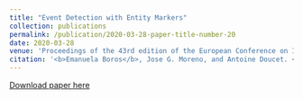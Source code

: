 ```yaml
---
title: "Event Detection with Entity Markers"
collection: publications
permalink: /publication/2020-03-28-paper-title-number-20
date: 2020-03-28
venue: 'Proceedings of the 43rd edition of the European Conference on Information Retrieval (ECIR)'
citation: '<b>Emanuela Boros</b>, Jose G. Moreno, and Antoine Doucet. <i>Event Detection with Entity Markers</i>. In European Conference on Information Retrieval, pp. 233-240. Springer, Cham, 2021. Online.'
---
```


[Download paper here](https://link.springer.com/chapter/10.1007/978-3-030-72240-1_20)




